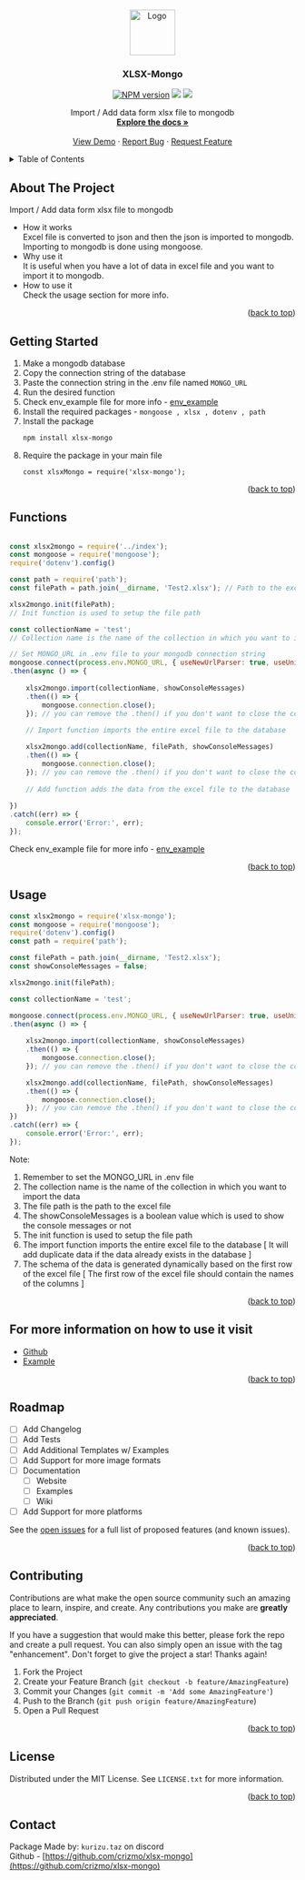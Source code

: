 <a name="readme-top"></a>

<br />
<div align="center">
  <a href="https://github.com/crizmo/xlsx-mongo">
    <img src="https://cdn.discordapp.com/attachments/1126788880906080366/1126788914137546792/logo.png" alt="Logo" width="80" height="80">
  </a>

  <h3 align="center">XLSX-Mongo</h3>
  <p align="center">
    <a href="https://www.npmjs.com/package/xlsx-mongo"><img src="https://img.shields.io/npm/v/image2url.svg?maxAge=3600&style=for-the-badge" alt="NPM version" /></a>
    <a href="https://www.npmjs.com/package/xlsx-mongo"><img src="https://img.shields.io/npm/dt/image2url?style=for-the-badge" /></a>
    <a href="https://www.npmjs.com/package/xlsx-mongo"><img src="https://img.shields.io/npm/l/image2url?style=for-the-badge" /></a>
  </p>
  <p align="center">
    Import / Add data form xlsx file to mongodb
    <br />
    <a href="https://github.com/crizmo/xlsx-mongo"><strong>Explore the docs »</strong></a>
    <br />
    <br />
    <a href="https://github.com/crizmo/xlsx-mongo">View Demo</a>
    ·
    <a href="https://github.com/crizmo/xlsx-mongo/issues">Report Bug</a>
    ·
    <a href="https://github.com/crizmo/xlsx-mongo/issues">Request Feature</a>
  </p>
</div>
    

<!-- TABLE OF CONTENTS -->
<details>
  <summary>Table of Contents</summary>
  <ol>
    <li>
      <a href="#about-the-project">About The Project</a>
    </li>
    <li>
      <a href="#getting-started">Getting Started</a>
      <ul>
        <li><a href="#functions">Functions</a></li>
        <li><a href="#usage">Usage</a></li>
      </ul>
    </li>
    <li><a href="#roadmap">Roadmap</a></li>
    <li><a href="#contributing">Contributing</a></li>
    <li><a href="#license">License</a></li>
    <li><a href="#contact">Contact</a></li>
  </ol>
</details>


<!-- ABOUT THE PROJECT -->
## About The Project

Import / Add data form xlsx file to mongodb
- How it works <br>
Excel file is converted to json and then the json is imported to mongodb. <br>
Importing to mongodb is done using mongoose. <br>
- Why use it <br>
It is useful when you have a lot of data in excel file and you want to import it to mongodb. <br>
- How to use it <br>
Check the usage section for more info. <br>

<p align="right">(<a href="#readme-top">back to top</a>)</p>

## Getting Started

1. Make a mongodb database
2. Copy the connection string of the database
3. Paste the connection string in the .env file named `MONGO_URL`
4. Run the desired function
5. Check env_example file for more info - <a href="/tests/.env_example">env_example</a>
6. Install the required packages - `mongoose , xlsx , dotenv , path`
7. Install the package <br>
   ```sh
   npm install xlsx-mongo
   ```
8. Require the package in your main file <br>
   ```JS
   const xlsxMongo = require('xlsx-mongo');
   ```
<p align="right">(<a href="#readme-top">back to top</a>)</p>

## Functions

```javascript

const xlsx2mongo = require('../index');
const mongoose = require('mongoose');
require('dotenv').config()

const path = require('path');
const filePath = path.join(__dirname, 'Test2.xlsx'); // Path to the excel file

xlsx2mongo.init(filePath);
// Init function is used to setup the file path

const collectionName = 'test';
// Collection name is the name of the collection in which you want to import the data

// Set MONGO_URL in .env file to your mongodb connection string
mongoose.connect(process.env.MONGO_URL, { useNewUrlParser: true, useUnifiedTopology: true }) 
.then(async () => {
    
    xlsx2mongo.import(collectionName, showConsoleMessages)
    .then(() => {
        mongoose.connection.close();
    }); // you can remove the .then() if you don't want to close the connection
    
    // Import function imports the entire excel file to the database

    xlsx2mongo.add(collectionName, filePath, showConsoleMessages)
    .then(() => {
        mongoose.connection.close();
    }); // you can remove the .then() if you don't want to close the connection
    
    // Add function adds the data from the excel file to the database
    
})
.catch((err) => {
    console.error('Error:', err);
});

```
Check env_example file for more info - <a href="/tests/.env_example">env_example</a>

<p align="right">(<a href="#readme-top">back to top</a>)</p>

## Usage

```javascript
const xlsx2mongo = require('xlsx-mongo');
const mongoose = require('mongoose');
require('dotenv').config()
const path = require('path');

const filePath = path.join(__dirname, 'Test2.xlsx');
const showConsoleMessages = false;

xlsx2mongo.init(filePath);

const collectionName = 'test';

mongoose.connect(process.env.MONGO_URL, { useNewUrlParser: true, useUnifiedTopology: true })
.then(async () => {
    
    xlsx2mongo.import(collectionName, showConsoleMessages)
    .then(() => {
        mongoose.connection.close();
    }); // you can remove the .then() if you don't want to close the connection

    xlsx2mongo.add(collectionName, filePath, showConsoleMessages)
    .then(() => {
        mongoose.connection.close();
    }); // you can remove the .then() if you don't want to close the connection
})
.catch((err) => {
    console.error('Error:', err);
});
```

Note: 
1. Remember to set the MONGO_URL in .env file
2. The collection name is the name of the collection in which you want to import the data
3. The file path is the path to the excel file
4. The showConsoleMessages is a boolean value which is used to show the console messages or not
5. The init function is used to setup the file path
6. The import function imports the entire excel file to the database 
[ It will add duplicate data if the data already exists in the database ]
7. The schema of the data is generated dynamically based on the first row of the excel file 
[ The first row of the excel file should contain the names of the columns ]

<p align="right">(<a href="#readme-top">back to top</a>)</p>

## For more information on how to use it visit

- [Github](https://github.com/crizmo/xlsx-mongo)
- [Example](https://github.com/crizmo/xlsx-mongo/tree/main/tests)

<p align="right">(<a href="#readme-top">back to top</a>)</p>

## Roadmap

- [ ] Add Changelog
- [ ] Add Tests
- [ ] Add Additional Templates w/ Examples
- [ ] Add Support for more image formats
- [ ] Documentation
    - [ ] Website
    - [ ] Examples
    - [ ] Wiki
- [ ] Add Support for more platforms

See the [open issues](https://github.com/crizmo/xlsx-mongo/issues) for a full list of proposed features (and known issues).

<p align="right">(<a href="#readme-top">back to top</a>)</p>

## Contributing

Contributions are what make the open source community such an amazing place to learn, inspire, and create. Any contributions you make are **greatly appreciated**.

If you have a suggestion that would make this better, please fork the repo and create a pull request. You can also simply open an issue with the tag "enhancement".
Don't forget to give the project a star! Thanks again!

1. Fork the Project
2. Create your Feature Branch (`git checkout -b feature/AmazingFeature`)
3. Commit your Changes (`git commit -m 'Add some AmazingFeature'`)
4. Push to the Branch (`git push origin feature/AmazingFeature`)
5. Open a Pull Request

<p align="right">(<a href="#readme-top">back to top</a>)</p>


<!-- LICENSE -->
## License

Distributed under the MIT License. See `LICENSE.txt` for more information.
<p align="right">(<a href="#readme-top">back to top</a>)</p>

## Contact
Package Made by: `kurizu.taz` on discord <br>
Github - [https://github.com/crizmo/xlsx-mongo](https://github.com/crizmo/xlsx-mongo)